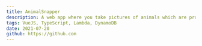 ```yaml
---
title: AnimalSnapper
description: A web app where you take pictures of animals which are processed by AWS Rekogition to detect the animal and add it to your collection
tags: VueJS, TypeScript, Lambda, DynamoDB
date: 2021-07-20
github: https://github.com
---
```

